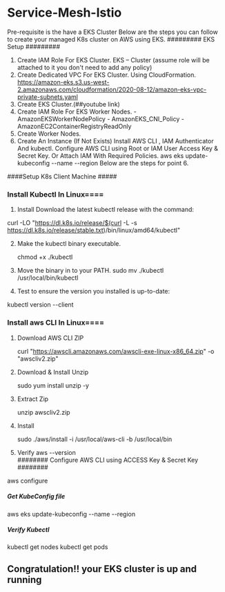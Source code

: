 # Service-Mesh-Istio
Pre-requisite is the have a EKS Cluster
Below are the steps you can follow to create your managed K8s cluster on AWS using EKS.
#########
EKS Setup
#########
1) Create IAM Role For EKS Cluster.
      EKS – Cluster (assume role will be attached to it you don't need to add any policy)
2) Create Dedicated VPC For EKS Cluster. Using CloudFormation. 
     https://amazon-eks.s3.us-west-2.amazonaws.com/cloudformation/2020-08-12/amazon-eks-vpc-private-subnets.yaml 
3) Create EKS Cluster.(##youtube link)
4) Create IAM Role For EKS Worker Nodes.
       -  AmazonEKSWorkerNodePolicy
       -  AmazonEKS_CNI_Policy
       -  AmazonEC2ContainerRegistryReadOnly 
5) Create Worker Nodes.
6) Create An Instance (If Not Exists) Install AWS CLI , IAM Authenticator And kubectl. Configure AWS CLI using Root or IAM User Access Key & Secret Key. Or Attach IAM With Required       Policies.
      aws eks update-kubeconfig --name <ClusterName> --region <RegionName>
   Below are the steps for point 6.

####Setup K8s Client Machine #####

### Install Kubectl In Linux====

1) Install Download the latest kubectl release with the command:

curl -LO "https://dl.k8s.io/release/$(curl -L -s https://dl.k8s.io/release/stable.txt)/bin/linux/amd64/kubectl"

2) Make the kubectl binary executable. 

     chmod +x ./kubectl
	 
3) Move the binary in to your PATH.
      sudo mv ./kubectl /usr/local/bin/kubectl
4) Test to ensure the version you installed is up-to-date:

kubectl version --client	 

### Install aws CLI In Linux====

1) Download AWS CLI ZIP
    
	curl "https://awscli.amazonaws.com/awscli-exe-linux-x86_64.zip" -o "awscliv2.zip"

2) Download & Install Unzip
   
    sudo yum install unzip -y
   
4) Extract Zip
   
    unzip awscliv2.zip
   	
6) Install
   
	sudo ./aws/install -i /usr/local/aws-cli -b /usr/local/bin

8) Verify
  aws --version		
######## Configure AWS CLI using ACCESS Key & Secret Key ########

aws configure

##### Get KubeConfig file #####

aws eks update-kubeconfig --name <ClusterName> --region <RegionName> 

##### Verify Kubectl #####
kubectl get nodes
kubectl get pods 
## Congratulation!! your EKS cluster is up and running ######
